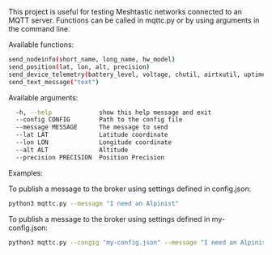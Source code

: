 This project is useful for testing Meshtastic networks connected to an MQTT server. Functions can be called in mqttc.py or by using arguments in the command line.

Available functions:

```bash
send_nodeinfo(short_name, long_name, hw_model)
send_position(lat, lon, alt, precision)
send_device_telemetry(battery_level, voltage, chutil, airtxutil, uptime)
send_text_message("text")
```

Available arguments:

```bash
  -h, --help             show this help message and exit
  --config CONFIG        Path to the config file
  --message MESSAGE      The message to send
  --lat LAT              Latitude coordinate
  --lon LON              Longitude coordinate
  --alt ALT              Altitude
  --precision PRECISION  Position Precision
```

Examples:

To publish a message to the broker using settings defined in config.json:
```bash
python3 mqttc.py --message "I need an Alpinist"
```

To publish a message to the broker using settings defined in my-config.json:
```bash
python3 mqttc.py --congig "my-config.json" --message "I need an Alpinist"
```
